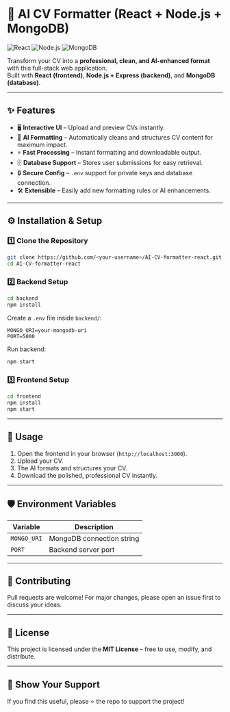 
# 📄 AI CV Formatter (React + Node.js + MongoDB)
![React](https://img.shields.io/badge/React-17.0.2-blue)
![Node.js](https://img.shields.io/badge/Node.js-18.0.0-green)
![MongoDB](https://img.shields.io/badge/MongoDB-6.0.0-brightgreen)

Transform your CV into a **professional, clean, and AI-enhanced format** with this full-stack web application.  
Built with **React (frontend)**, **Node.js + Express (backend)**, and **MongoDB (database)**.

---

## ✨ Features
- 🖥️ **Interactive UI** – Upload and preview CVs instantly.  
- 🤖 **AI Formatting** – Automatically cleans and structures CV content for maximum impact.  
- ⚡ **Fast Processing** – Instant formatting and downloadable output.  
- 🗄️ **Database Support** – Stores user submissions for easy retrieval.  
- 🔒 **Secure Config** – `.env` support for private keys and database connection.  
- 🛠️ **Extensible** – Easily add new formatting rules or AI enhancements.  

---

## ⚙️ Installation & Setup

### 1️⃣ Clone the Repository
```bash
git clone https://github.com/<your-username>/AI-CV-formatter-react.git
cd AI-CV-formatter-react
````

### 2️⃣ Backend Setup

```bash
cd backend
npm install
```

Create a `.env` file inside `backend/`:

```env
MONGO_URI=your-mongodb-uri
PORT=5000
```

Run backend:

```bash
npm start
```

### 3️⃣ Frontend Setup

```bash
cd frontend
npm install
npm start
```

---

## 🚀 Usage

1. Open the frontend in your browser (`http://localhost:3000`).
2. Upload your CV.
3. The AI formats and structures your CV.
4. Download the polished, professional CV instantly.

---

## 🛡️ Environment Variables

| Variable    | Description               |
| ----------- | ------------------------- |
| `MONGO_URI` | MongoDB connection string |
| `PORT`      | Backend server port       |


---

## 🤝 Contributing

Pull requests are welcome! For major changes, please open an issue first to discuss your ideas.

---

## 📜 License

This project is licensed under the **MIT License** – free to use, modify, and distribute.

---

## 🌟 Show Your Support

If you find this useful, please ⭐ the repo to support the project!


```
